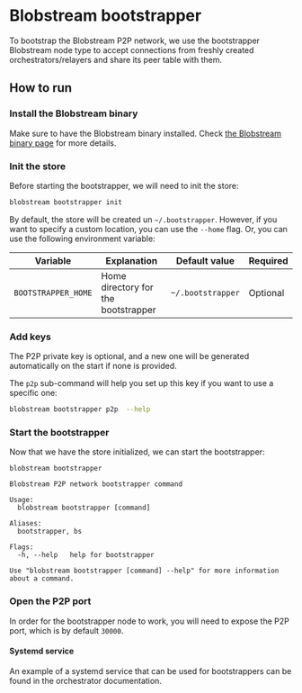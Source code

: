 # Blobstream bootstrapper

To bootstrap the Blobstream P2P network, we use the bootstrapper Blobstream node type to accept connections from freshly created orchestrators/relayers and share its peer table with them.

## How to run

### Install the Blobstream binary

Make sure to have the Blobstream binary installed. Check [the Blobstream binary page](https://docs.celestia.org/nodes/blobstream-binary) for more details.

### Init the store

Before starting the bootstrapper, we will need to init the store:

```sh
blobstream bootstrapper init
```

By default, the store will be created un `~/.bootstrapper`. However, if you want to specify a custom location, you can use the `--home` flag. Or, you can use the following environment variable:

| Variable            | Explanation                         | Default value     | Required |
| ------------------- | ----------------------------------- | ----------------- | -------- |
| `BOOTSTRAPPER_HOME` | Home directory for the bootstrapper | `~/.bootstrapper` | Optional |

### Add keys

The P2P private key is optional, and a new one will be generated automatically on the start if none is provided.

The `p2p` sub-command will help you set up this key if you want to use a specific one:

```sh
blobstream bootstrapper p2p  --help
```

### Start the bootstrapper

Now that we have the store initialized, we can start the bootstrapper:

```shell
blobstream bootstrapper

Blobstream P2P network bootstrapper command

Usage:
  blobstream bootstrapper [command]

Aliases:
  bootstrapper, bs

Flags:
  -h, --help   help for bootstrapper

Use "blobstream bootstrapper [command] --help" for more information about a command.
```

### Open the P2P port

In order for the bootstrapper node to work, you will need to expose the P2P port, which is by default `30000`.

#### Systemd service

An example of a systemd service that can be used for bootstrappers can be found in the orchestrator documentation.
